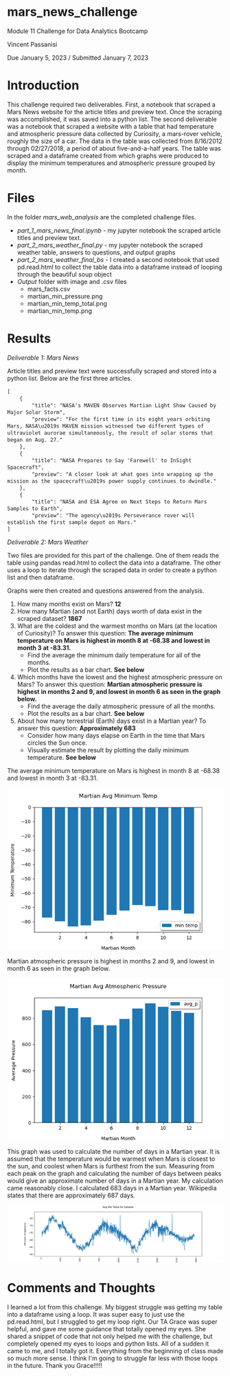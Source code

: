 # mars_news_challenge
Module 11 Challenge for Data Analytics Bootcamp

Vincent Passanisi

Due January 5, 2023 / Submitted January 7, 2023

# **Introduction**

This challenge required two deliverables. First, a notebook that scraped a Mars News website for the article titles and preview text. Once the scraping was accomplished, it was saved into a python list. The second deliverable was a notebook that scraped a website with a table that had temperature and atmospheric pressure data collected by Curiosity, a mars-rover vehicle, roughly the size of a car. The data in the table was collected from 8/16/2012 through 02/27/2018, a period of about five-and-a-half years. The table was scraped and a dataframe created from which graphs were produced to display the minimum temperatures and atmospheric pressure grouped by month.

# **Files**

In the folder *mars_web_analysis* are the completed challenge files.

* *part_1_mars_news_final.ipynb* - my jupyter notebook the scraped article titles and preview text.
* *part_2_mars_weather_final.py* - my jupyter notebook the scraped weather table, answers to questions, and output graphs
* *part_2_mars_weather_final_bs* - I created a second notebook that used pd.read.html to collect the table data into a dataframe instead of looping through the beautiful soup object
* *Output* folder with image and .csv files
    * mars_facts.csv
    * martian_min_pressure.png
    * martian_min_temp_total.png
    * martian_min_temp.png

# **Results**

*Deliverable 1: Mars News*

Article titles and preview text were successfully scraped and stored into a python list. Below are the first three articles.

    [
        {
            "title": "NASA's MAVEN Observes Martian Light Show Caused by Major Solar Storm",
            "preview": "For the first time in its eight years orbiting Mars, NASA\u2019s MAVEN mission witnessed two different types of ultraviolet aurorae simultaneously, the result of solar storms that began on Aug. 27."
        },
        {
            "title": "NASA Prepares to Say 'Farewell' to InSight Spacecraft",
            "preview": "A closer look at what goes into wrapping up the mission as the spacecraft\u2019s power supply continues to dwindle."
        },
        {
            "title": "NASA and ESA Agree on Next Steps to Return Mars Samples to Earth",
            "preview": "The agency\u2019s Perseverance rover will establish the first sample depot on Mars."
    ]

*Deliverable 2: Mars Weather*

Two files are provided for this part of the challenge. One of them reads the table using pandas read.html to collect the data into a dataframe. The other uses a loop to iterate through the scraped data in order to create a python list and then dataframe.

Graphs were then created and questions answered from the analysis.

1. How many months exist on Mars? **12**
2. How many Martian (and not Earth) days worth of data exist in the scraped dataset? **1867**
3. What are the coldest and the warmest months on Mars (at the location of Curiosity)? To answer this question:
    **The average minimum temperature on Mars is highest in month 8 at -68.38 and lowest in month 3 at -83.31.**
    * Find the average the minimum daily temperature for all of the months.
    * Plot the results as a bar chart. **See below**
4. Which months have the lowest and the highest atmospheric pressure on Mars? To answer this question:
    **Martian atmospheric pressure is highest in months 2 and 9, and lowest in month 6 as seen in the graph below.**
    * Find the average the daily atmospheric pressure of all the months.
    * Plot the results as a bar chart. **See below**
5. About how many terrestrial (Earth) days exist in a Martian year? To answer this question: **Approximately 683**
    * Consider how many days elapse on Earth in the time that Mars circles the Sun once.
    * Visually estimate the result by plotting the daily minimum temperature. **See below**

The average minimum temperature on Mars is highest in month 8 at -68.38 and lowest in month 3 at -83.31.

![Mars minimum temperature](mars_web_analysis/Output/martian_min_temp.png)


Martian atmospheric pressure is highest in months 2 and 9, and lowest in month 6 as seen in the graph below.

![Mars Atmospheric Pressure](mars_web_analysis/Output/martian_min_pressure.png)


This graph was used to calculate the number of days in a Martian year. It is assumed that the temperature would be warmest when Mars is closest to the sun, and coolest when Mars is furthest from the sun. Measuring from each peak on the graph and calculating the number of days between peaks would give an approximate number of days in a Martian year. My calculation came reasonably close. I calculated 683 days in a Martian year. Wikipedia states that there are approximately 687 days.

![Total Temp Data](mars_web_analysis/Output/martian_min_temp_total.png)


# **Comments and Thoughts**

I learned a lot from this challenge. My biggest struggle was getting my table into a dataframe using a loop. It was super easy to just use the pd.read.html, but I struggled to get my loop right. Our TA Grace was super helpful, and gave me some guidance that totally opened my eyes. She shared a snippet of code that not only helped me with the challenge, but completely opened my eyes to loops and python lists. All of a sudden it came to me, and I totally got it. Everything from the beginning of class made so much more sense. I think I'm going to struggle far less with those loops in the future. Thank you Grace!!!!!
